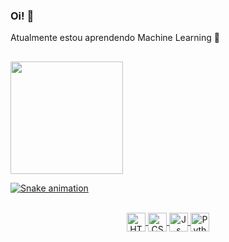 ### Oi! 👋

Atualmente estou aprendendo Machine Learning 🔭
##

<div align="left">
  <a href="https://github.com/thfarina">
<!--   <img height="180em" src="https://github-readme-stats.vercel.app/api?username=thfarina&show_icons=true&theme=dracula&include_all_commits=true&count_private=true"/> -->
  <img height="180em" src="https://github-readme-stats.vercel.app/api/top-langs/?username=thfarina&hide_border=true&locale=pt-br&bg_color=0D1117&layout=compact&langs_count=7&theme=dark"/>
</div>
  
  
 ![Snake animation](https://github.com/thfarina/thfarina/blob/output/github-contribution-grid-snake.svg) 

<div style="display: inline_block" align="center"><br>
  <img align="center" alt="HTML" height="30" src="https://img.shields.io/badge/HTML5-E34F26?style=for-the-badge&logo=html5&logoColor=white">
  <img align="center" alt="CSS" height="30" src="https://img.shields.io/badge/CSS3-1572B6?style=for-the-badge&logo=css3&logoColor=white">
  <img align="center" alt="Js" height="30" src="https://img.shields.io/badge/JavaScript-323330?style=for-the-badge&logo=javascript&logoColor=white">
  <img align="center" alt="Python" height="30" src="https://img.shields.io/badge/Python-14354C?style=for-the-badge&logo=python&logoColor=white">
</div>
  
<!--
**thfarina/thfarina** is a ✨ _special_ ✨ repository because its `README.md` (this file) appears on your GitHub profile.

Here are some ideas to get you started:

- 🔭 I’m currently working on ...
- 🌱 I’m currently learning ...
- 👯 I’m looking to collaborate on ...
- 🤔 I’m looking for help with ...
- 💬 Ask me about ...
- 📫 How to reach me: ...
- 😄 Pronouns: ...
- ⚡ Fun fact: ...
-->
